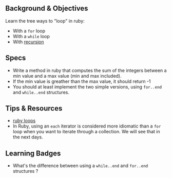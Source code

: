 ## Background & Objectives

Learn the tree ways to "loop" in ruby:

- With a `for` loop
- With a `while` loop
- With [recursion](http://stackoverflow.com/questions/6418017/what-is-ruby-recursion-and-how-does-it-work)

## Specs

- Write a method in ruby that computes the sum of the integers between a min value and a max value (min and max included).
- If the min value is greather than the max value, it should return -1
- You should at least implement the two simple versions, using `for..end` and `while..end` structures.

## Tips & Resources

- [ruby loops](http://www.tutorialspoint.com/ruby/ruby_loops.htm)
- In Ruby, using an `each` iterator is considered more idiomatic than a `for` loop when you want to iterate through a collection. We will see that in the next days.

## Learning Badges

- What's the difference between using a `while..end` and `for..end` structures ?
